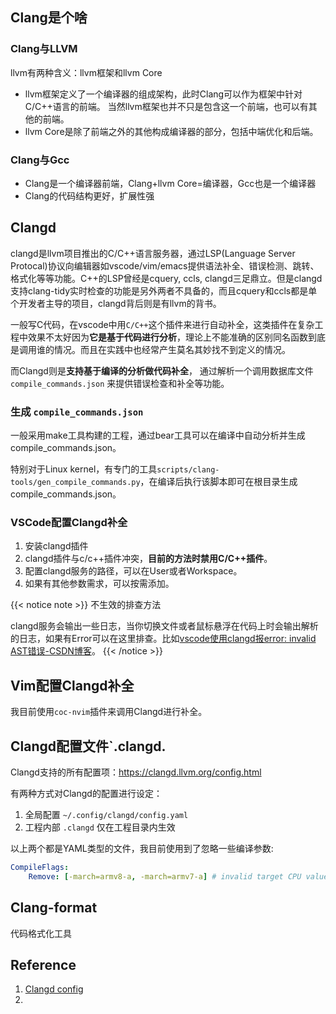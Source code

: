 
## Clang是个啥

### Clang与LLVM

llvm有两种含义：llvm框架和llvm Core

- llvm框架定义了一个编译器的组成架构，此时Clang可以作为框架中针对C/C++语言的前端。
当然llvm框架也并不只是包含这一个前端，也可以有其他的前端。
- llvm Core是除了前端之外的其他构成编译器的部分，包括中端优化和后端。
  



### Clang与Gcc
- Clang是一个编译器前端，Clang+llvm Core=编译器，Gcc也是一个编译器
- Clang的代码结构更好，扩展性强

## Clangd
clangd是llvm项目推出的C/C++语言服务器，通过LSP(Language Server Protocal)协议向编辑器如vscode/vim/emacs提供语法补全、错误检测、跳转、格式化等等功能。C++的LSP曾经是cquery, ccls, clangd三足鼎立。但是clangd支持clang-tidy实时检查的功能是另外两者不具备的，而且cquery和ccls都是单个开发者主导的项目，clangd背后则是有llvm的背书。

一般写C代码，在vscode中用`C/C++`这个插件来进行自动补全，这类插件在复杂工程中效果不太好因为**它是基于代码进行分析**，理论上不能准确的区别同名函数到底是调用谁的情况。而且在实践中也经常产生莫名其妙找不到定义的情况。

而Clangd则是**支持基于编译的分析做代码补全**，
通过解析一个调用数据库文件`compile_commands.json`
来提供错误检查和补全等功能。

### 生成 `compile_commands.json`

一般采用make工具构建的工程，通过bear工具可以在编译中自动分析并生成compile_commands.json。

特别对于Linux kernel，有专门的工具`scripts/clang-tools/gen_compile_commands.py`，在编译后执行该脚本即可在根目录生成compile_commands.json。

### VSCode配置Clangd补全

1. 安装clangd插件
2. clangd插件与c/c++插件冲突，**目前的方法时禁用C/C++插件**。
3. 配置clangd服务的路径，可以在User或者Workspace。
4. 如果有其他参数需求，可以按需添加。

{{< notice note >}}
不生效的排查方法

clangd服务会输出一些日志，当你切换文件或者鼠标悬浮在代码上时会输出解析的日志，如果有Error可以在这里排查。比如[vscode使用clangd报error: invalid AST错误-CSDN博客](https://blog.csdn.net/qq_37812160/article/details/135506142)。
{{< /notice >}}


## Vim配置Clangd补全

我目前使用`coc-nvim`插件来调用Clangd进行补全。

## Clangd配置文件`.clangd.

Clangd支持的所有配置项：https://clangd.llvm.org/config.html

有两种方式对Clangd的配置进行设定：
1. 全局配置 `~/.config/clangd/config.yaml`
2. 工程内部 `.clangd` 仅在工程目录内生效

以上两个都是YAML类型的文件，我目前使用到了忽略一些编译参数:
```yaml
CompileFlags:
    Remove: [-march=armv8-a, -march=armv7-a] # invalid target CPU values in clangd-15
```

## Clang-format

代码格式化工具

## Reference
1. [Clangd config](https://ahmadsamir.github.io/posts/12-clangd-config-tweaks.html)
2. 
